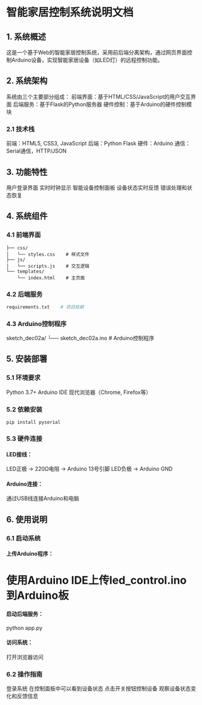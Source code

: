 # 智能家居控制系统说明文档
## 1. 系统概述
这是一个基于Web的智能家居控制系统，采用前后端分离架构，通过网页界面控制Arduino设备，实现智能家居设备（如LED灯）的远程控制功能。
## 2. 系统架构
系统由三个主要部分组成：
前端界面：基于HTML/CSS/JavaScript的用户交互界面
后端服务：基于Flask的Python服务器
硬件控制：基于Arduino的硬件控制模块
### 2.1 技术栈
前端：HTML5, CSS3, JavaScript
后端：Python Flask
硬件：Arduino
通信：Serial通信，HTTP/JSON
## 3. 功能特性
用户登录界面
实时时钟显示
智能设备控制面板
设备状态实时反馈
错误处理和状态恢复
## 4. 系统组件
### 4.1 前端界面

```static/
├── css/
│   └── styles.css    # 样式文件
├── js/
│   └── scripts.js    # 交互逻辑
└── templates/
    └── index.html    # 主页面
```
### 4.2 后端服务
```app.py              # Flask应用主程序
requirements.txt    # 项目依赖
```
### 4.3 Arduino控制程序
sketch_dec02a/
└── sketch_dec02a.ino  # Arduino控制程序
## 5. 安装部署
### 5.1 环境要求
Python 3.7+
Arduino IDE
现代浏览器（Chrome, Firefox等）
### 5.2 依赖安装
```pip install flask
pip install pyserial
```
### 5.3 硬件连接
#### LED接线：
LED正极 → 220Ω电阻 → Arduino 13号引脚
LED负极 → Arduino GND
#### Arduino连接：
通过USB线连接Arduino和电脑
## 6. 使用说明
### 6.1 启动系统
#### 上传Arduino程序：
   # 使用Arduino IDE上传led_control.ino到Arduino板
#### 启动后端服务：
   python app.py
#### 访问系统：
打开浏览器访问
### 6.2 操作指南
登录系统
在控制面板中可以看到设备状态
点击开关按钮控制设备
观察设备状态变化和反馈信息
